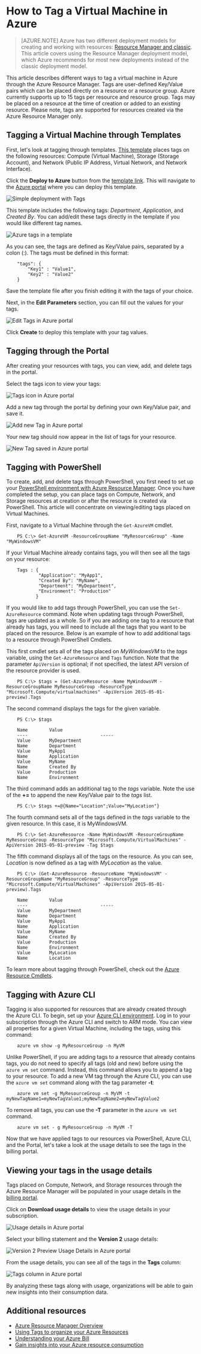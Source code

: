 <!-- rename to virtual-machines-linux-tag -->

<properties
   pageTitle="How to Tag a VM | Azure"
   description="Learn about Tagging an Azure Virtual Machine created using the Resource Manager deployment model."
   services="virtual-machines"
   documentationCenter=""
   authors="mmccrory"
   manager="timlt"
   editor="tysonn"
   tags="azure-resource-manager"/>

<tags
	ms.service="virtual-machines"
	ms.date="11/10/2015"
	wacn.date=""/>

# How to Tag a Virtual Machine in Azure

> [AZURE.NOTE] Azure has two different deployment models for creating and working with resources:  [Resource Manager and classic](/documentation/articles/resource-manager-deployment-model/).  This article covers using the Resource Manager deployment model, which Azure recommends for most new deployments instead of the classic deployment model.


This article describes different ways to tag a virtual machine in Azure through the Azure Resource Manager. Tags are user-defined Key/Value pairs which can be placed directly on a resource or a resource group. Azure currently supports up to 15 tags per resource and resource group. Tags may be placed on a resource at the time of creation or added to an existing resource. Please note, tags are supported for resources created via the Azure Resource Manager only.

## Tagging a Virtual Machine through Templates

First, let's look at tagging through templates. [This template](https://github.com/Azure/azure-quickstart-templates/tree/master/101-tags-vm) places tags on the following resources: Compute (Virtual Machine), Storage (Storage Account), and Network (Public IP Address, Virtual Network, and Network Interface).

Click the **Deploy to Azure** button from the [template link](https://github.com/Azure/azure-quickstart-templates/tree/master/101-tags-vm). This will navigate to the [Azure portal](https://portal.azure.cn/) where you can deploy this template.

![Simple deployment with Tags](./media/virtual-machines-tagging-arm/deploy-to-azure-tags.png)

This template includes the following tags: *Department*, *Application*, and *Created By*. You can add/edit these tags directly in the template if you would like different tag names.

![Azure tags in a template](./media/virtual-machines-tagging-arm/azure-tags-in-a-template.png)

As you can see, the tags are defined as Key/Value pairs, separated by a colon (:). The tags must be defined in this format:

        "tags": {
            "Key1" : "Value1",
            "Key2" : "Value2"
        }

Save the template file after you finish editing it with the tags of your choice.

Next, in the **Edit Parameters** section, you can fill out the values for your tags.

![Edit Tags in Azure portal](./media/virtual-machines-tagging-arm/edit-tags-in-azure-portal.png)

Click **Create** to deploy this template with your tag values.


## Tagging through the Portal

After creating your resources with tags, you can view, add, and delete tags in the portal.

Select the tags icon to view your tags:

![Tags icon in Azure portal](./media/virtual-machines-tagging-arm/azure-portal-tags-icon.png)

Add a new tag through the portal by defining your own Key/Value pair, and save it.

![Add new Tag in Azure portal](./media/virtual-machines-tagging-arm/azure-portal-add-new-tag.png)

Your new tag should now appear in the list of tags for your resource.

![New Tag saved in Azure portal](./media/virtual-machines-tagging-arm/azure-portal-saved-new-tag.png)


## Tagging with PowerShell

To create, add, and delete tags through PowerShell, you first need to set up your [PowerShell environment with Azure Resource Manager][]. Once you have completed the setup, you can place tags on Compute, Network, and Storage resources at creation or after the resource is created via PowerShell. This article will concentrate on viewing/editing tags placed on Virtual Machines.

First, navigate to a Virtual Machine through the `Get-AzureVM` cmdlet.

        PS C:\> Get-AzureVM -ResourceGroupName "MyResourceGroup" -Name "MyWindowsVM"

If your Virtual Machine already contains tags, you will then see all the tags on your resource:

        Tags : {
                "Application": "MyApp1",
                "Created By": "MyName",
                "Department": "MyDepartment",
                "Environment": "Production"
               }

If you would like to add tags through PowerShell, you can use the `Set-AzureResource` command. Note when updating tags through PowerShell, tags are updated as a whole. So if you are adding one tag to a resource that already has tags, you will need to include all the tags that you want to be placed on the resource. Below is an example of how to add additional tags to a resource through PowerShell Cmdlets.

This first cmdlet sets all of the tags placed on *MyWindowsVM* to the *tags* variable, using the `Get-AzureResource` and `Tags` function. Note that the parameter `ApiVersion` is optional; if not specified, the latest API version of the resource provider is used. 

        PS C:\> $tags = (Get-AzureResource -Name MyWindowsVM -ResourceGroupName MyResourceGroup -ResourceType "Microsoft.Compute/virtualmachines" -ApiVersion 2015-05-01-preview).Tags

The second command displays the tags for the given variable.

        PS C:\> $tags

        Name		Value
        ----                           -----
        Value		MyDepartment
        Name		Department
        Value		MyApp1
        Name		Application
        Value		MyName
        Name		Created By
        Value		Production
        Name		Environment

The third command adds an additional tag to the *tags* variable. Note the use of the **+=** to append the new Key/Value pair to the *tags* list.

        PS C:\> $tags +=@{Name="Location";Value="MyLocation"}

The fourth command sets all of the tags defined in the *tags* variable to the given resource. In this case, it is MyWindowsVM.

        PS C:\> Set-AzureResource -Name MyWindowsVM -ResourceGroupName MyResourceGroup -ResourceType "Microsoft.Compute/VirtualMachines" -ApiVersion 2015-05-01-preview -Tag $tags

The fifth command displays all of the tags on the resource. As you can see, *Location* is now defined as a tag with *MyLocation* as the value.

        PS C:\> (Get-AzureResource -ResourceName "MyWindowsVM" -ResourceGroupName "MyResourceGroup" -ResourceType "Microsoft.Compute/VirtualMachines" -ApiVersion 2015-05-01-preview).Tags

        Name		Value
        ----                           -----
        Value		MyDepartment
        Name		Department
        Value		MyApp1
        Name		Application
        Value		MyName
        Name		Created By
        Value		Production
        Name		Environment
        Value		MyLocation
        Name		Location

To learn more about tagging through PowerShell, check out the [Azure Resource Cmdlets][].


## Tagging with Azure CLI

Tagging is also supported for resources that are already created through the Azure CLI. To begin, set up your [Azure CLI environment][]. Log in to your subscription through the Azure CLI and switch to ARM mode. You can view all properties for a given Virtual Machine, including the tags, using this command:

        azure vm show -g MyResourceGroup -n MyVM

Unlike PowerShell, if you are adding tags to a resource that already contains tags, you do not need to specify all tags (old and new) before using the `azure vm set` command. Instead, this command allows you to append a tag to your resource. To add a new VM tag through the Azure CLI, you can use the `azure vm set` command along with the tag parameter **-t**:

        azure vm set -g MyResourceGroup -n MyVM -t myNewTagName1=myNewTagValue1;myNewTagName2=myNewTagValue2

To remove all tags, you can use the **-T** parameter in the `azure vm set` command.

        azure vm set - g MyResourceGroup -n MyVM -T


Now that we have applied tags to our resources via PowerShell, Azure CLI, and the Portal, let's take a look at the usage details to see the tags in the billing portal.


## Viewing your tags in the usage details

Tags placed on Compute, Network, and Storage resources through the Azure Resource Manager will be populated in your usage details in the [billing portal](https://account.windowsazure.cn/).

Click on **Download usage details** to view the usage details in your subscription.

![Usage details in Azure portal](./media/virtual-machines-tagging-arm/azure-portal-tags-usage-details.png)

Select your billing statement and the **Version 2** usage details:

![Version 2 Preview Usage Details in Azure portal](./media/virtual-machines-tagging-arm/azure-portal-version2-usage-details.png)

From the usage details, you can see all of the tags in the **Tags** column:

![Tags column in Azure portal](./media/virtual-machines-tagging-arm/azure-portal-tags-column.png)

By analyzing these tags along with usage, organizations will be able to gain new insights into their consumption data.


## Additional resources

* [Azure Resource Manager Overview][]
* [Using Tags to organize your Azure Resources][]
* [Understanding your Azure Bill][]
* [Gain insights into your Azure resource consumption][]




[PowerShell environment with Azure Resource Manager]: /documentation/articles/powershell-azure-resource-manager/
[Azure Resource Cmdlets]: https://msdn.microsoft.com/zh-cn/library/azure/dn757692.aspx
[Azure CLI environment]: /documentation/articles/xplat-cli-azure-resource-manager/
[Azure Resource Manager Overview]: /documentation/articles/resource-group-overview/
[Using Tags to organize your Azure Resources]: /documentation/articles/resource-group-using-tags/
[Understanding your Azure Bill]: /documentation/articles/billing-understand-your-bill/
[Gain insights into your Azure resource consumption]: /documentation/articles/billing-usage-rate-card-overview/
